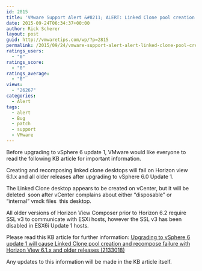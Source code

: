 ```yaml
---
id: 2815
title: 'VMware Support Alert &#8211; ALERT: Linked Clone pool creation and recompose failure'
date: 2015-09-24T06:34:37+00:00
author: Rick Scherer
layout: post
guid: http://vmwaretips.com/wp/?p=2815
permalink: /2015/09/24/vmware-support-alert-alert-linked-clone-pool-creation-and-recompose-failure/
ratings_users:
  - "0"
ratings_score:
  - "0"
ratings_average:
  - "0"
views:
  - "26267"
categories:
  - Alert
tags:
  - alert
  - Bug
  - patch
  - support
  - VMware
---
```

Before upgrading to vSphere 6 update 1, VMware would like everyone to read the following KB article for important information.

Creating and recomposing linked clone desktops will fail on Horizon view 6.1.x and all older releases after upgrading to vSphere 6.0 Update 1.

The Linked Clone desktop appears to be created on vCenter, but it will be deleted  soon after vCenter complains about either “disposable” or “internal” vmdk files  this desktop.

All older versions of Horizon View Composer prior to Horizon 6.2 require SSL v3 to communicate with ESXi hosts, however the SSL v3 has been disabled in ESX6i Update 1 hosts.

Please read this KB article for further information: <a href="http://vmw.re/1FhDhaC" target="_blank">Upgrading to vSphere 6 update 1 will cause Linked Clone pool creation and recompose failure with Horizon View 6.1.x and older releases (2133018)</a>

Any updates to this information will be made in the KB article itself.